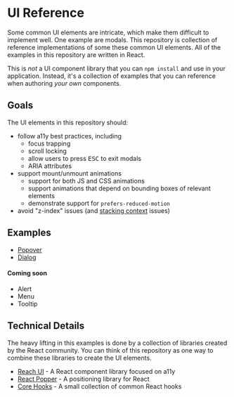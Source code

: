 # UI Reference

Some common UI elements are intricate, which make them difficult to implement well. One example are modals. This
repository is collection of reference implementations of some these common UI elements. All of the examples in
this repository are written in React.

This is _not_ a UI component library that you can `npm install` and use in your application. Instead, it's a
collection of examples that you can reference when authoring _your own_ components.

## Goals

The UI elements in this repository should:

- follow a11y best practices, including
  - focus trapping
  - scroll locking
  - allow users to press <kbd>ESC</kbd> to exit modals
  - ARIA attributes
- support mount/unmount animations
  - support for both JS and CSS animations
  - support animations that depend on bounding boxes of relevant elements
  - demonstrate support for `prefers-reduced-motion`
- avoid "z-index" issues (and [stacking context](https://developer.mozilla.org/en-US/docs/Web/CSS/CSS_Positioning/Understanding_z_index/The_stacking_context) issues)

## Examples

- [Popover](./components/popover)
- [Dialog](./components/dialog)

#### Coming soon

- Alert
- Menu
- Tooltip

## Technical Details

The heavy lifting in this examples is done by a collection of libraries created by the React community. You can think
of this repository as one way to combine these libraries to create the UI elements.

- [Reach UI](https://reach.tech/) - A React component library focused on a11y
- [React Popper](https://popper.js.org/react-popper/) - A positioning library for React
- [Core Hooks](https://github.com/jamesplease/core-hooks) - A small collection of common React hooks
